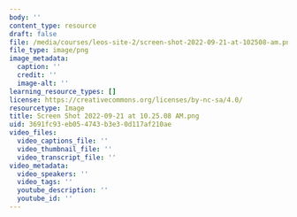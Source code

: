 ```yaml
---
body: ''
content_type: resource
draft: false
file: /media/courses/leos-site-2/screen-shot-2022-09-21-at-102508-am.png
file_type: image/png
image_metadata:
  caption: ''
  credit: ''
  image-alt: ''
learning_resource_types: []
license: https://creativecommons.org/licenses/by-nc-sa/4.0/
resourcetype: Image
title: Screen Shot 2022-09-21 at 10.25.08 AM.png
uid: 3691fc93-eb05-4743-b3e3-0d117af210ae
video_files:
  video_captions_file: ''
  video_thumbnail_file: ''
  video_transcript_file: ''
video_metadata:
  video_speakers: ''
  video_tags: ''
  youtube_description: ''
  youtube_id: ''
---
```

